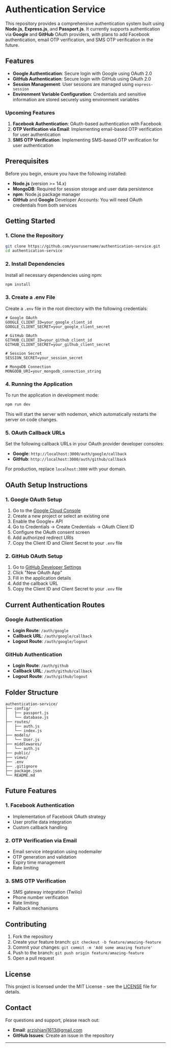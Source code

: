 # Authentication Service

This repository provides a comprehensive authentication system built using **Node.js**, **Express.js**, and **Passport.js**. It currently supports authentication via **Google** and **GitHub** OAuth providers, with plans to add Facebook authentication, email OTP verification, and SMS OTP verification in the future.

## Features

- **Google Authentication**: Secure login with Google using OAuth 2.0
- **GitHub Authentication**: Secure login with GitHub using OAuth 2.0
- **Session Management**: User sessions are managed using `express-session`
- **Environment Variable Configuration**: Credentials and sensitive information are stored securely using environment variables
  
### Upcoming Features
1. **Facebook Authentication**: OAuth-based authentication with Facebook
2. **OTP Verification via Email**: Implementing email-based OTP verification for user authentication
3. **SMS OTP Verification**: Implementing SMS-based OTP verification for user authentication

## Prerequisites

Before you begin, ensure you have the following installed:

- **Node.js** (version >= 14.x)
- **MongoDB**: Required for session storage and user data persistence
- **npm**: Node.js package manager
- **GitHub** and **Google** Developer Accounts: You will need OAuth credentials from both services

## Getting Started

### 1. Clone the Repository

```bash
git clone https://github.com/yourusername/authentication-service.git
cd authentication-service
```

### 2. Install Dependencies

Install all necessary dependencies using npm:

```bash
npm install
```

### 3. Create a .env File

Create a `.env` file in the root directory with the following credentials:

```env
# Google OAuth
GOOGLE_CLIENT_ID=your_google_client_id
GOOGLE_CLIENT_SECRET=your_google_client_secret

# GitHub OAuth
GITHUB_CLIENT_ID=your_github_client_id
GITHUB_CLIENT_SECRET=your_github_client_secret

# Session Secret
SESSION_SECRET=your_session_secret

# MongoDB Connection
MONGODB_URI=your_mongodb_connection_string
```

### 4. Running the Application

To run the application in development mode:

```bash
npm run dev
```

This will start the server with nodemon, which automatically restarts the server on code changes.

### 5. OAuth Callback URLs

Set the following callback URLs in your OAuth provider developer consoles:

- **Google**: `http://localhost:3000/auth/google/callback`
- **GitHub**: `http://localhost:3000/auth/github/callback`

For production, replace `localhost:3000` with your domain.

## OAuth Setup Instructions

### 1. Google OAuth Setup

1. Go to the [Google Cloud Console](https://console.cloud.google.com/)
2. Create a new project or select an existing one
3. Enable the Google+ API
4. Go to Credentials → Create Credentials → OAuth Client ID
5. Configure the OAuth consent screen
6. Add authorized redirect URIs
7. Copy the Client ID and Client Secret to your `.env` file

### 2. GitHub OAuth Setup

1. Go to [GitHub Developer Settings](https://github.com/settings/developers)
2. Click "New OAuth App"
3. Fill in the application details
4. Add the callback URL
5. Copy the Client ID and Client Secret to your `.env` file

## Current Authentication Routes

### Google Authentication
- **Login Route**: `/auth/google`
- **Callback URL**: `/auth/google/callback`
- **Logout Route**: `/auth/google/logout`

### GitHub Authentication
- **Login Route**: `/auth/github`
- **Callback URL**: `/auth/github/callback`
- **Logout Route**: `/auth/github/logout`

## Folder Structure

```
authentication-service/
├── config/
│   ├── passport.js
│   └── database.js
├── routes/
│   ├── auth.js
│   └── index.js
├── models/
│   └── User.js
├── middlewares/
│   └── auth.js
├── public/
├── views/
├── .env
├── .gitignore
├── package.json
└── README.md
```

## Future Features

### 1. Facebook Authentication
- Implementation of Facebook OAuth strategy
- User profile data integration
- Custom callback handling

### 2. OTP Verification via Email
- Email service integration using nodemailer
- OTP generation and validation
- Expiry time management
- Rate limiting

### 3. SMS OTP Verification
- SMS gateway integration (Twilio)
- Phone number verification
- Rate limiting
- Fallback mechanisms

## Contributing

1. Fork the repository
2. Create your feature branch: `git checkout -b feature/amazing-feature`
3. Commit your changes: `git commit -m 'Add some amazing feature'`
4. Push to the branch: `git push origin feature/amazing-feature`
5. Open a pull request

## License

This project is licensed under the MIT License - see the [LICENSE](LICENSE) file for details.

## Contact

For questions and support, please reach out:
- **Email**: arzishjani1613@gmail.com
- **GitHub Issues**: Create an issue in the repository

---

